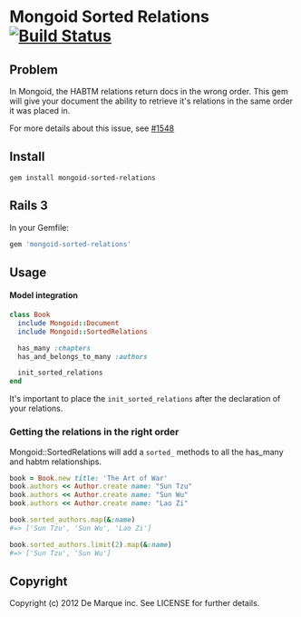 Mongoid Sorted Relations [![Build Status](https://secure.travis-ci.org/demarque/mongoid-sorted-relations.png?branch=master)](http://travis-ci.org/demarque/mongoid-sorted-relations)
===============

Problem
-------

In Mongoid, the HABTM relations return docs in the wrong order.
This gem will give your document the ability to retrieve it's relations in the same order it was placed in.

For more details about this issue, see [#1548](https://github.com/mongoid/mongoid/issues/1548)

Install
-------

```
gem install mongoid-sorted-relations
```

Rails 3
-------

In your Gemfile:

```ruby
gem 'mongoid-sorted-relations'
```

Usage
-----

#### Model integration

```ruby
class Book
  include Mongoid::Document
  include Mongoid::SortedRelations

  has_many :chapters
  has_and_belongs_to_many :authors

  init_sorted_relations
end
```

It's important to place the ```init_sorted_relations``` after the declaration of your relations.


### Getting the relations in the right order

Mongoid::SortedRelations will add a ```sorted_``` methods to all the has_many and habtm relationships.

```ruby
book = Book.new title: 'The Art of War'
book.authors << Author.create name: "Sun Tzu"
book.authors << Author.create name: "Sun Wu"
book.authors << Author.create name: "Lao Zi"

book.sorted_authors.map(&:name)
#=> ['Sun Tzu', 'Sun Wu', 'Lao Zi']

book.sorted_authors.limit(2).map(&:name)
#=> ['Sun Tzu', 'Sun Wu']
```


Copyright
---------

Copyright (c) 2012 De Marque inc. See LICENSE for further details.
